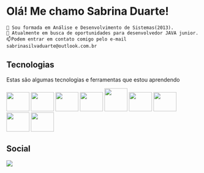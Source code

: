 # Olá! Me chamo Sabrina Duarte!

  
   
    🌱 Sou formada em Análise e Desenvolvimento de Sistemas(2013).
    🔭 Atualmente em busca de oportunidades para desenvolvedor JAVA junior. 
    📫Podem entrar em contato comigo pelo e-mail sabrinasilvaduarte@outlook.com.br



  
 ## Tecnologias

Estas são algumas tecnologias e ferramentas que estou aprendendo

<img src="https://cdn.jsdelivr.net/gh/devicons/devicon/icons/git/git-plain.svg" width="60" height="50"/> <img src="https://cdn.jsdelivr.net/gh/devicons/devicon/icons/github/github-original-wordmark.svg" width="60" height="50"/>
<img src="https://cdn.jsdelivr.net/gh/devicons/devicon/icons/html5/html5-original-wordmark.svg" width="60" height="50"/>
<img src="https://cdn.jsdelivr.net/gh/devicons/devicon/icons/spring/spring-original.svg" width="60" height="50"/>
<img src="https://cdn.jsdelivr.net/gh/devicons/devicon/icons/mysql/mysql-original-wordmark.svg" width="60" height="60"/> 
<img src="https://cdn.jsdelivr.net/gh/devicons/devicon/icons/java/java-original-wordmark.svg" width="60" height="50"/>
<img src="https://cdn.jsdelivr.net/gh/devicons/devicon@latest/icons/java/java-original-wordmark.svg" width="60" height="50"/>        
<img src="https://cdn.jsdelivr.net/gh/devicons/devicon@latest/icons/docker/docker-original-wordmark.svg" width="60" height="50"/>
<img src="https://cdn.jsdelivr.net/gh/devicons/devicon@latest/icons/amazonwebservices/amazonwebservices-original-wordmark.svg" width="60" height="50"/>
          
          

## Social
<div>
<a href="https://www.linkedin.com/in/sabsduarte" target="_blank"><img src="https://img.shields.io/badge/-LinkedIn-%230077B5?style=for-the-badge&logo=linkedin&logoColor=white" target="_blank"></a> 
</div>



<!--
**saduarte/saduarte** is a ✨ _special_ ✨ repository because its `README.md` (this file) appears on your GitHub profile.

Here are some ideas to get you started:

- 🔭 I’m currently working on ...
- 🌱 I’m currently learning ...
- 👯 I’m looking to collaborate on ...
- 🤔 I’m looking for help with ...
- 💬 Ask me about ...
- 📫 How to reach me: ...
- 😄 Pronouns: ...
- ⚡ Fun fact: ...
-->
